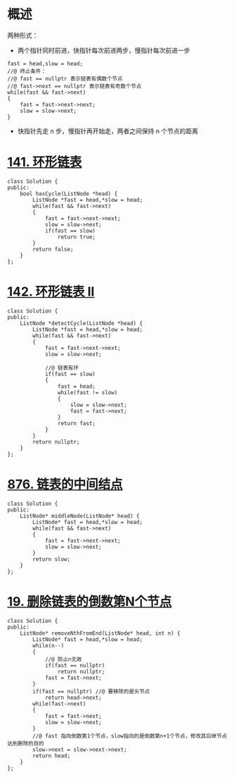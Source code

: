 # 概述

两种形式：

- 两个指针同时前进，快指针每次前进两步，慢指针每次前进一步

```
fast = head,slow = head;
//@ 终止条件：
//@ fast == nullptr 表示链表有偶数个节点
//@ fast->next == nullptr 表示链表有奇数个节点
while(fast && fast->next)
{
	fast = fast->next->next;
	slow = slow->next;
}
```

- 快指针先走 n 步，慢指针再开始走，两者之间保持 n 个节点的距离

# [141. 环形链表](https://leetcode-cn.com/problems/linked-list-cycle/)

```
class Solution {
public:
    bool hasCycle(ListNode *head) {
        ListNode *fast = head,*slow = head;
        while(fast && fast->next)
        {
            fast = fast->next->next;
            slow = slow->next;
            if(fast == slow)
                return true;
        }
        return false;
    }
};
```

# [142. 环形链表 II](https://leetcode-cn.com/problems/linked-list-cycle-ii/)


```
class Solution {
public:
    ListNode *detectCycle(ListNode *head) {
        ListNode *fast = head,*slow = head;
        while(fast && fast->next)
        {
            fast = fast->next->next;
            slow = slow->next;

            //@ 链表有环
            if(fast == slow)
            {
                fast = head;
                while(fast != slow)
                {
                    slow = slow->next;
                    fast = fast->next;
                }
                return fast;
            }
        }
        return nullptr;        
    }
};
```

# [876. 链表的中间结点](https://leetcode-cn.com/problems/middle-of-the-linked-list/)

```
class Solution {
public:
    ListNode* middleNode(ListNode* head) {
        ListNode* fast = head,*slow = head;
        while(fast && fast->next)
        {
            fast = fast->next->next;
            slow = slow->next;
        }
        return slow;
    }
};
```

# [19. 删除链表的倒数第N个节点](https://leetcode-cn.com/problems/remove-nth-node-from-end-of-list/)

```
class Solution {
public:
    ListNode* removeNthFromEnd(ListNode* head, int n) {
        ListNode* fast = head,*slow = head;
        while(n--)
        {
            //@ 防止n无效
            if(fast == nullptr)
                return nullptr;  
            fast = fast->next;
        }
        if(fast == nullptr) //@ 要移除的是头节点
            return head->next;
        while(fast->next)
        {
            fast = fast->next;
            slow = slow->next;
        }
        //@ fast 指向倒数第1个节点，slow指向的是倒数第n+1个节点，修改其后继节点达到删除的目的
        slow->next = slow->next->next;
        return head;
    }
};
```

